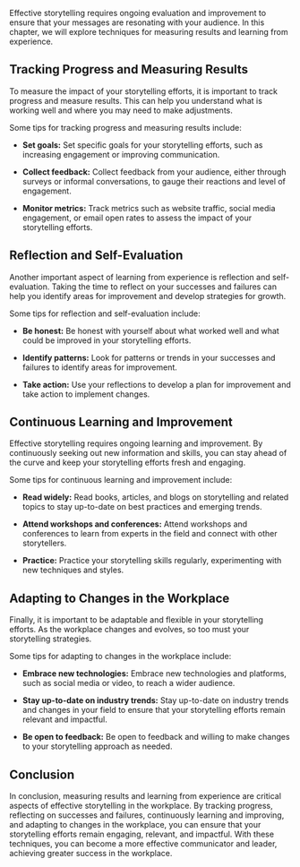 
Effective storytelling requires ongoing evaluation and improvement to ensure that your messages are resonating with your audience. In this chapter, we will explore techniques for measuring results and learning from experience.

Tracking Progress and Measuring Results
---------------------------------------

To measure the impact of your storytelling efforts, it is important to track progress and measure results. This can help you understand what is working well and where you may need to make adjustments.

Some tips for tracking progress and measuring results include:

* **Set goals:** Set specific goals for your storytelling efforts, such as increasing engagement or improving communication.

* **Collect feedback:** Collect feedback from your audience, either through surveys or informal conversations, to gauge their reactions and level of engagement.

* **Monitor metrics:** Track metrics such as website traffic, social media engagement, or email open rates to assess the impact of your storytelling efforts.

Reflection and Self-Evaluation
------------------------------

Another important aspect of learning from experience is reflection and self-evaluation. Taking the time to reflect on your successes and failures can help you identify areas for improvement and develop strategies for growth.

Some tips for reflection and self-evaluation include:

* **Be honest:** Be honest with yourself about what worked well and what could be improved in your storytelling efforts.

* **Identify patterns:** Look for patterns or trends in your successes and failures to identify areas for improvement.

* **Take action:** Use your reflections to develop a plan for improvement and take action to implement changes.

Continuous Learning and Improvement
-----------------------------------

Effective storytelling requires ongoing learning and improvement. By continuously seeking out new information and skills, you can stay ahead of the curve and keep your storytelling efforts fresh and engaging.

Some tips for continuous learning and improvement include:

* **Read widely:** Read books, articles, and blogs on storytelling and related topics to stay up-to-date on best practices and emerging trends.

* **Attend workshops and conferences:** Attend workshops and conferences to learn from experts in the field and connect with other storytellers.

* **Practice:** Practice your storytelling skills regularly, experimenting with new techniques and styles.

Adapting to Changes in the Workplace
------------------------------------

Finally, it is important to be adaptable and flexible in your storytelling efforts. As the workplace changes and evolves, so too must your storytelling strategies.

Some tips for adapting to changes in the workplace include:

* **Embrace new technologies:** Embrace new technologies and platforms, such as social media or video, to reach a wider audience.

* **Stay up-to-date on industry trends:** Stay up-to-date on industry trends and changes in your field to ensure that your storytelling efforts remain relevant and impactful.

* **Be open to feedback:** Be open to feedback and willing to make changes to your storytelling approach as needed.

Conclusion
----------

In conclusion, measuring results and learning from experience are critical aspects of effective storytelling in the workplace. By tracking progress, reflecting on successes and failures, continuously learning and improving, and adapting to changes in the workplace, you can ensure that your storytelling efforts remain engaging, relevant, and impactful. With these techniques, you can become a more effective communicator and leader, achieving greater success in the workplace.
